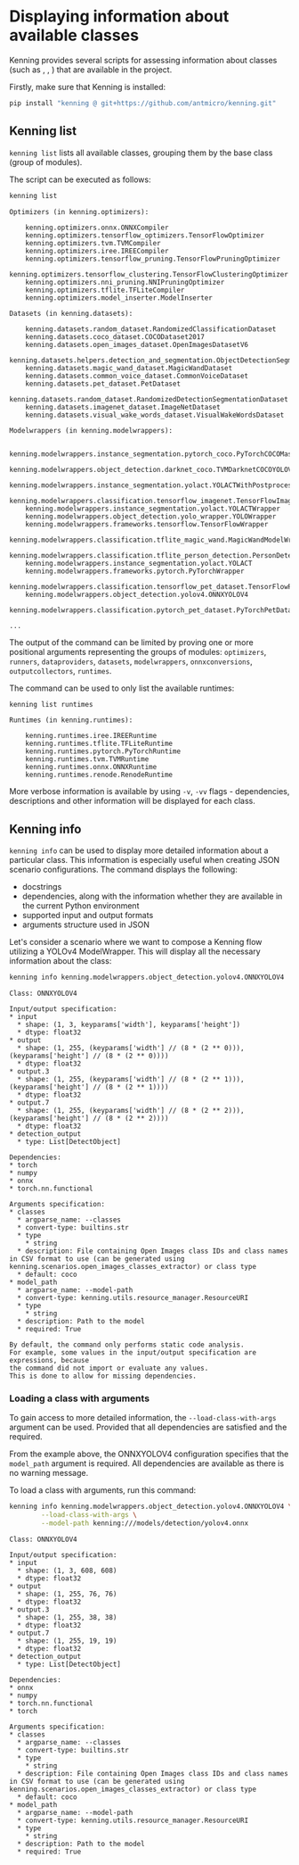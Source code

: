 # Displaying information about available classes

Kenning provides several scripts for assessing information about classes 
(such as [](dataset-api), [](modelwrapper-api), [](optimizer-api)) that are available in the project.

Firstly, make sure that Kenning is installed:
```bash
pip install "kenning @ git+https://github.com/antmicro/kenning.git"
```

## Kenning list

`kenning list` lists all available classes, grouping them by the base class (group of modules).

The script can be executed as follows:

```bash
kenning list
```

```
Optimizers (in kenning.optimizers):

    kenning.optimizers.onnx.ONNXCompiler
    kenning.optimizers.tensorflow_optimizers.TensorFlowOptimizer
    kenning.optimizers.tvm.TVMCompiler
    kenning.optimizers.iree.IREECompiler
    kenning.optimizers.tensorflow_pruning.TensorFlowPruningOptimizer
    kenning.optimizers.tensorflow_clustering.TensorFlowClusteringOptimizer
    kenning.optimizers.nni_pruning.NNIPruningOptimizer
    kenning.optimizers.tflite.TFLiteCompiler
    kenning.optimizers.model_inserter.ModelInserter

Datasets (in kenning.datasets):

    kenning.datasets.random_dataset.RandomizedClassificationDataset
    kenning.datasets.coco_dataset.COCODataset2017
    kenning.datasets.open_images_dataset.OpenImagesDatasetV6
    kenning.datasets.helpers.detection_and_segmentation.ObjectDetectionSegmentationDataset
    kenning.datasets.magic_wand_dataset.MagicWandDataset
    kenning.datasets.common_voice_dataset.CommonVoiceDataset
    kenning.datasets.pet_dataset.PetDataset
    kenning.datasets.random_dataset.RandomizedDetectionSegmentationDataset
    kenning.datasets.imagenet_dataset.ImageNetDataset
    kenning.datasets.visual_wake_words_dataset.VisualWakeWordsDataset

Modelwrappers (in kenning.modelwrappers):

    kenning.modelwrappers.instance_segmentation.pytorch_coco.PyTorchCOCOMaskRCNN
    kenning.modelwrappers.object_detection.darknet_coco.TVMDarknetCOCOYOLOV3
    kenning.modelwrappers.instance_segmentation.yolact.YOLACTWithPostprocessing
    kenning.modelwrappers.classification.tensorflow_imagenet.TensorFlowImageNet
    kenning.modelwrappers.instance_segmentation.yolact.YOLACTWrapper
    kenning.modelwrappers.object_detection.yolo_wrapper.YOLOWrapper
    kenning.modelwrappers.frameworks.tensorflow.TensorFlowWrapper
    kenning.modelwrappers.classification.tflite_magic_wand.MagicWandModelWrapper
    kenning.modelwrappers.classification.tflite_person_detection.PersonDetectionModelWrapper
    kenning.modelwrappers.instance_segmentation.yolact.YOLACT
    kenning.modelwrappers.frameworks.pytorch.PyTorchWrapper
    kenning.modelwrappers.classification.tensorflow_pet_dataset.TensorFlowPetDatasetMobileNetV2
    kenning.modelwrappers.object_detection.yolov4.ONNXYOLOV4
    kenning.modelwrappers.classification.pytorch_pet_dataset.PyTorchPetDatasetMobileNetV2

...

```

The output of the command can be limited by proving one or more positional arguments representing the 
groups of modules: `optimizers`, `runners`, `dataproviders`, `datasets`,
`modelwrappers`, `onnxconversions`, `outputcollectors`, `runtimes`.

The command can be used to only list the available runtimes:

```bash
kenning list runtimes
```

```
Runtimes (in kenning.runtimes):

    kenning.runtimes.iree.IREERuntime
    kenning.runtimes.tflite.TFLiteRuntime
    kenning.runtimes.pytorch.PyTorchRuntime
    kenning.runtimes.tvm.TVMRuntime
    kenning.runtimes.onnx.ONNXRuntime
    kenning.runtimes.renode.RenodeRuntime
```

More verbose information is available by using `-v`, `-vv` flags - dependencies,
descriptions and other information will be displayed for each class.

## Kenning info

`kenning info` can be used to display more detailed information about a 
particular class. This information is especially useful when creating JSON scenario 
configurations. The command displays the following:

* docstrings
* dependencies, along with the information whether they are available in the 
  current Python environment
* supported input and output formats
* arguments structure used in JSON

Let's consider a scenario where we want to compose a Kenning flow utilizing a 
YOLOv4 ModelWrapper. 
This will display all the necessary information about the class:

```bash
kenning info kenning.modelwrappers.object_detection.yolov4.ONNXYOLOV4
```

```
Class: ONNXYOLOV4

Input/output specification:
* input
  * shape: (1, 3, keyparams['width'], keyparams['height'])
  * dtype: float32
* output
  * shape: (1, 255, (keyparams['width'] // (8 * (2 ** 0))), (keyparams['height'] // (8 * (2 ** 0))))
  * dtype: float32
* output.3
  * shape: (1, 255, (keyparams['width'] // (8 * (2 ** 1))), (keyparams['height'] // (8 * (2 ** 1))))
  * dtype: float32
* output.7
  * shape: (1, 255, (keyparams['width'] // (8 * (2 ** 2))), (keyparams['height'] // (8 * (2 ** 2))))
  * dtype: float32
* detection_output
  * type: List[DetectObject]

Dependencies:
* torch
* numpy
* onnx
* torch.nn.functional

Arguments specification:
* classes
  * argparse_name: --classes
  * convert-type: builtins.str
  * type
    * string
  * description: File containing Open Images class IDs and class names in CSV format to use (can be generated using kenning.scenarios.open_images_classes_extractor) or class type
  * default: coco
* model_path
  * argparse_name: --model-path
  * convert-type: kenning.utils.resource_manager.ResourceURI
  * type
    * string
  * description: Path to the model
  * required: True
```

```{note}
By default, the command only performs static code analysis. 
For example, some values in the input/output specification are expressions, because 
the command did not import or evaluate any values. 
This is done to allow for missing dependencies.
```

### Loading a class with arguments

To gain access to more detailed information, the `--load-class-with-args` 
argument can be used. Provided that all dependencies are satisfied and the required.

From the example above, the ONNXYOLOV4 configuration specifies that the `model_path` argument is required. 
All dependencies are available as there is no warning message.

To load a class with arguments, run this command:

```bash
kenning info kenning.modelwrappers.object_detection.yolov4.ONNXYOLOV4 \
        --load-class-with-args \
        --model-path kenning:///models/detection/yolov4.onnx
```

```
Class: ONNXYOLOV4

Input/output specification:
* input
  * shape: (1, 3, 608, 608)
  * dtype: float32
* output
  * shape: (1, 255, 76, 76)
  * dtype: float32
* output.3
  * shape: (1, 255, 38, 38)
  * dtype: float32
* output.7
  * shape: (1, 255, 19, 19)
  * dtype: float32
* detection_output
  * type: List[DetectObject]

Dependencies:
* onnx
* numpy
* torch.nn.functional
* torch

Arguments specification:
* classes
  * argparse_name: --classes
  * convert-type: builtins.str
  * type
    * string
  * description: File containing Open Images class IDs and class names in CSV format to use (can be generated using kenning.scenarios.open_images_classes_extractor) or class type
  * default: coco
* model_path
  * argparse_name: --model-path
  * convert-type: kenning.utils.resource_manager.ResourceURI
  * type
    * string
  * description: Path to the model
  * required: True
```

